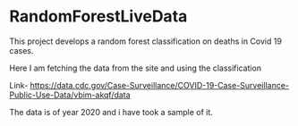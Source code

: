 # RandomForestLiveData
This project develops a random forest classification on deaths in Covid 19 cases.

Here I am fetching the data from the site and using the classification

Link- https://data.cdc.gov/Case-Surveillance/COVID-19-Case-Surveillance-Public-Use-Data/vbim-akqf/data

The data is of year 2020 and i have took a sample of it.

